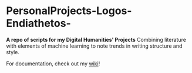 # PersonalProjects-Logos-Endiathetos-
**A repo of scripts for my Digital Humanities' Projects**
Combining literature with elements of machine learning to note trends in writing structure and style.

For documentation, check out my [wiki](https://github.com/amkaminski/PersonalProjects-LogosEndiathetos/wiki)!
